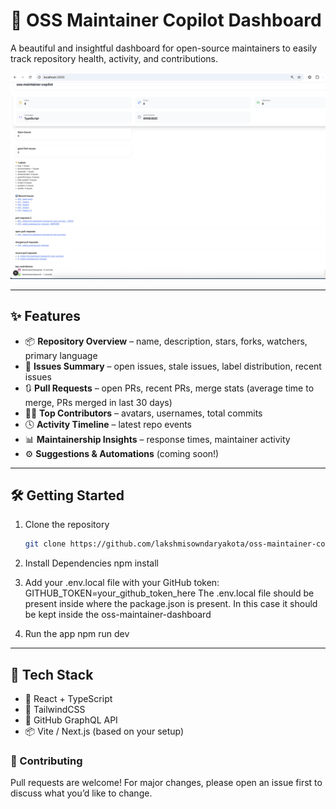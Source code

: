 # 🚀 OSS Maintainer Copilot Dashboard

A beautiful and insightful dashboard for open-source maintainers to easily track repository health, activity, and contributions.

![Dashboard Screenshot](screenshot.png)

---

## ✨ Features

- 📦 **Repository Overview** – name, description, stars, forks, watchers, primary language
- 🐛 **Issues Summary** – open issues, stale issues, label distribution, recent issues
- 🔃 **Pull Requests** – open PRs, recent PRs, merge stats (average time to merge, PRs merged in last 30 days)
- 🧑‍💻 **Top Contributors** – avatars, usernames, total commits
- 🕓 **Activity Timeline** – latest repo events
- 📊 **Maintainership Insights** – response times, maintainer activity
- ⚙️ **Suggestions & Automations** (coming soon!)

---

## 🛠️ Getting Started

1. Clone the repository  
   ```bash
   git clone https://github.com/lakshmisowndaryakota/oss-maintainer-copilot.git

2. Install Dependencies
    npm install

3. Add your .env.local file with your GitHub token:
    GITHUB_TOKEN=your_github_token_here
   The .env.local file should be present inside where the package.json is present.
   In this case it should be kept inside the oss-maintainer-dashboard

4. Run the app
    npm run dev

---

## 🧱 Tech Stack

- 🧬 React + TypeScript
- 💨 TailwindCSS
- 🧠 GitHub GraphQL API
- 📦 Vite / Next.js (based on your setup)

### 🤝 Contributing
Pull requests are welcome! For major changes, please open an issue first to discuss what you’d like to change.